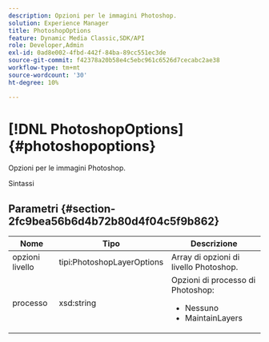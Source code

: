 ```yaml
---
description: Opzioni per le immagini Photoshop.
solution: Experience Manager
title: PhotoshopOptions
feature: Dynamic Media Classic,SDK/API
role: Developer,Admin
exl-id: 0ad8e002-4fbd-442f-84ba-89cc551ec3de
source-git-commit: f42378a20b58e4c5ebc961c6526d7cecabc2ae38
workflow-type: tm+mt
source-wordcount: '30'
ht-degree: 10%

---
```


# [!DNL PhotoshopOptions]{#photoshopoptions}

Opzioni per le immagini Photoshop.

Sintassi

## Parametri {#section-2fc9bea56b6d4b72b80d4f04c5f9b862}

<table id="table_04100BB8ABD84EF68B0A7CE3AD946414"> 
 <thead> 
  <tr> 
   <th colname="col1" class="entry"> Nome </th> 
   <th colname="col2" class="entry"> Tipo </th> 
   <th colname="col3" class="entry"> Descrizione </th> 
  </tr> 
 </thead>
 <tbody> 
  <tr> 
   <td colname="col1"> <span class="codeph"> <span class="varname"> opzioni livello</span> </span> </td> 
   <td colname="col2"> <span class="codeph"> tipi:PhotoshopLayerOptions</span> </td> 
   <td colname="col3"> Array di opzioni di livello Photoshop. </td> 
  </tr> 
  <tr> 
   <td colname="col1"> <span class="codeph"> <span class="varname"> processo</span> </span> </td> 
   <td colname="col2"> <span class="codeph"> xsd:string</span> </td> 
   <td colname="col3">Opzioni di processo di Photoshop: 
    <ul id="ul_DD292274043F4A5ABBBB9DB5C2D46681"> 
     <li id="li_92FA27B1887B464F8C4564FD0B59793B"><span class="codeph"> Nessuno</span> </li> 
     <li id="li_5A3B4A33F1A14BA399FC2F1E7C471FCC"><span class="codeph"> MaintainLayers</span> </li> 
    </ul> </td> 
  </tr> 
 </tbody> 
</table>
